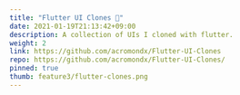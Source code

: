 ```yaml
---
title: "Flutter UI Clones 🥳"
date: 2021-01-19T21:13:42+09:00
description: A collection of UIs I cloned with flutter.
weight: 2
link: https://github.com/acromondx/Flutter-UI-Clones
repo: https://github.com/acromondx/Flutter-UI-Clones/
pinned: true
thumb: feature3/flutter-clones.png
---
```

